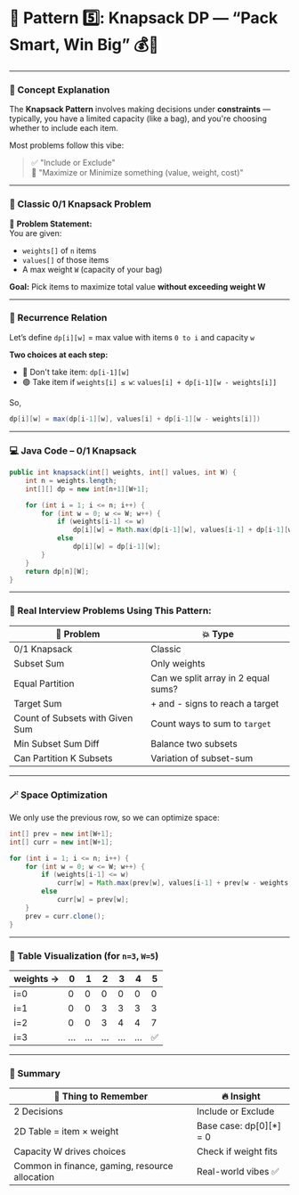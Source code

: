 # 🎒 Pattern 5️⃣: **Knapsack DP** — “Pack Smart, Win Big” 💰🎯

---

### 📖 Concept Explanation

The **Knapsack Pattern** involves making decisions under **constraints** — typically, you have a limited capacity (like a bag), and you're choosing whether to include each item.

Most problems follow this vibe:
> ✅ "Include or Exclude"  
> 🎯 "Maximize or Minimize something (value, weight, cost)"

---

### 🎒 Classic 0/1 Knapsack Problem

📜 **Problem Statement:**  
You are given:
- `weights[]` of `n` items
- `values[]` of those items
- A max weight `W` (capacity of your bag)

**Goal:** Pick items to maximize total value **without exceeding weight W**

---

### 🧠 Recurrence Relation

Let’s define `dp[i][w]` = max value with items `0 to i` and capacity `w`

**Two choices at each step:**
- 🔴 Don't take item: `dp[i-1][w]`
- 🟢 Take item if `weights[i] ≤ w`: `values[i] + dp[i-1][w - weights[i]]`

So,

```java
dp[i][w] = max(dp[i-1][w], values[i] + dp[i-1][w - weights[i]])
```

---

### 💻 Java Code – 0/1 Knapsack

```java
public int knapsack(int[] weights, int[] values, int W) {
    int n = weights.length;
    int[][] dp = new int[n+1][W+1];

    for (int i = 1; i <= n; i++) {
        for (int w = 0; w <= W; w++) {
            if (weights[i-1] <= w)
                dp[i][w] = Math.max(dp[i-1][w], values[i-1] + dp[i-1][w - weights[i-1]]);
            else
                dp[i][w] = dp[i-1][w];
        }
    }
    return dp[n][W];
}
```

---

### 🎯 Real Interview Problems Using This Pattern:

| 🧩 Problem | 💥 Type |
|-----------|---------|
| 0/1 Knapsack | Classic |
| Subset Sum | Only weights |
| Equal Partition | Can we split array in 2 equal sums? |
| Target Sum | + and - signs to reach a target |
| Count of Subsets with Given Sum | Count ways to sum to `target` |
| Min Subset Sum Diff | Balance two subsets |
| Can Partition K Subsets | Variation of subset-sum |

---

### 🪄 Space Optimization

We only use the previous row, so we can optimize space:

```java
int[] prev = new int[W+1];
int[] curr = new int[W+1];

for (int i = 1; i <= n; i++) {
    for (int w = 0; w <= W; w++) {
        if (weights[i-1] <= w)
            curr[w] = Math.max(prev[w], values[i-1] + prev[w - weights[i-1]]);
        else
            curr[w] = prev[w];
    }
    prev = curr.clone();
}
```

---

### 🧠 Table Visualization (for `n=3`, `W=5`)

| weights -> | 0 | 1 | 2 | 3 | 4 | 5 |
| ------------ |---|---|---|---|---|---|
| i=0       | 0 | 0 | 0 | 0 | 0 | 0 |
| i=1       | 0 | 0 | 3 | 3 | 3 | 3 |
| i=2       | 0 | 0 | 3 | 4 | 4 | 7 |
| i=3       | … | … | … | … | … | ✅ |

---

### 📌 Summary

| 🎯 Thing to Remember | 🔥 Insight |
|----------------------|-----------|
| 2 Decisions | Include or Exclude |
| 2D Table = item × weight | Base case: dp[0][*] = 0 |
| Capacity W drives choices | Check if weight fits |
| Common in finance, gaming, resource allocation | Real-world vibes ✅ |